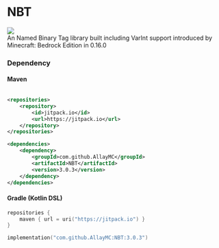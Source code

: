 # NBT
[![](https://jitpack.io/v/AllayMC/NBT.svg)](https://jitpack.io/#AllayMC/NBT)  
An Named Binary Tag library built including VarInt support introduced by Minecraft: Bedrock Edition in 0.16.0

### Dependency 

#### Maven
```xml

<repositories>
    <repository>
        <id>jitpack.io</id>
        <url>https://jitpack.io</url>
    </repository>
</repositories>

<dependencies>
    <dependency>
        <groupId>com.github.AllayMC</groupId>
        <artifactId>NBT</artifactId>
        <version>3.0.3</version>
    </dependency>
</dependencies>
```

#### Gradle (Kotlin DSL)

```kt
repositories {
    maven { url = uri("https://jitpack.io") }
}

implementation("com.github.AllayMC:NBT:3.0.3")
```